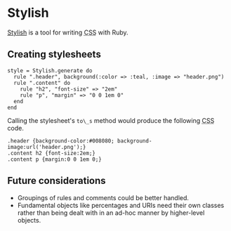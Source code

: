 Stylish
=======

[Stylish](http://github.com/ionfish/stylish/) is a tool for writing <abbr title="Cascading Stylesheets">CSS</abbr> with Ruby.


Creating stylesheets
--------------------

    style = Stylish.generate do
      rule ".header", background(:color => :teal, :image => "header.png")
      rule ".content" do
        rule "h2", "font-size" => "2em"
        rule "p", "margin" => "0 0 1em 0"
      end
    end

Calling the stylesheet's `to\_s` method would produce the following <abbr title="Cascading Stylesheets">CSS</abbr> code.

    .header {background-color:#008080; background-image:url('header.png');}
    .content h2 {font-size:2em;}
    .content p {margin:0 0 1em 0;}


Future considerations
---------------------

* Groupings of rules and comments could be better handled.
* Fundamental objects like percentages and URIs need their own classes rather than being dealt with in an ad-hoc manner by higher-level objects.
